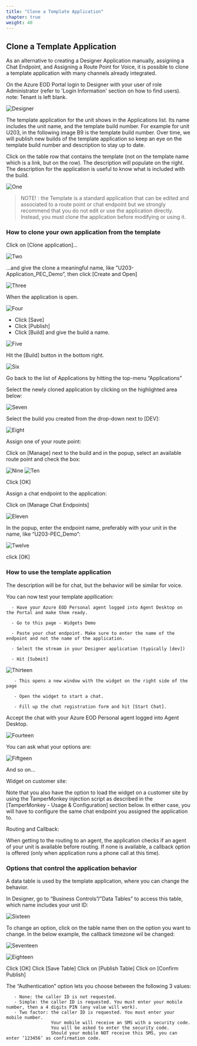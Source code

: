 ```yaml
---
title: "Clone a Template Application"
chapter: true
weight: 40
---
```


## Clone a Template Application

As an alternative to creating a Designer Application manually, assigning a Chat Endpoint, and Assigning a Route Point for Voice, it is possible to clone a template application with many channels already integrated.

On the Azure EOD Portal login to Designer with your user of role Administrator (refer to 'Login Information' section on how to find users). 
note: Tenant is left blank.

![Designer](/images/file_1622754045059_azureDesignerTile.png)

The template application for the unit shows in the Applications list. Its name includes the unit name, and the template build number. For example for unit U203, in the following image B9 is the template build number. Over time, we will publish new builds of the template application so keep an eye on the template build number and description to stay up to date.

Click on the table row that contains the template (not on the template name which is a link, but on the row). The description will populate on the right. The description for the application is useful to know what is included with the build.

![One](/images/eodTemplateApplications.png)

> NOTE! : the Template is a standard application that can be edited and associated to a route point or chat endpoint but we strongly recommend that you do not edit or use the application directly. Instead, you must clone the application before modifying or using it.
 

### How to clone your own application from the template
Click on [Clone application]...

![Two](/images/eodTemplateCloneApp.png)

...and give the clone a meaningful name, like "U203-Application_PEC_Demo”, then click [Create and Open]

![Three](/images/eodTemplateCloneName.png)

When the application is open.

![Four](/images/eodTemplateSavePubBuild.png)
- Click [Save]
- Click [Publish]
- Click [Build] and give the build a name.

![Five](/images/eodTemplateCreateBuild.png)

Hit the [Build] button in the bottom right.

![Six](/images/eodTemplateBuildBtn.png)

Go back to the list of Applications by hitting the top-menu “Applications”

Select the newly cloned application by clicking on the highlighted area below:

![Seven](/images/eodTemplateSelectClone.png)

Select the build you created from the drop-down next to [DEV]:

![Eight](/images/eodTemplateDevBuild.png)

Assign one of your route point:

Click on [Manage] next to the build and in the popup, select an available route point and check the box:

![Nine](/images/eodTemplateManage.png)
![Ten](/images/eodTemplateRoutePoint.png)


Click [OK]

Assign a chat endpoint to the application:

Click on [Manage Chat Endpoints]

![Eleven](/images/eodTemplateManageEndpoint.png)


In the popup, enter the endpoint name, preferably with your unit in the name, like “U203-PEC_Demo”: 

![Twelve](/images/eodTemplateAssignEndpoint.png)


click [OK]

### How to use the template application
The description will be for chat, but the behavior will be similar for voice.

You can now test your template appllication:

      - Have your Azure EOD Personal agent logged into Agent Desktop on the Portal and make them ready.

      - Go to this page - Widgets Demo 

      - Paste your chat endpoint. Make sure to enter the name of the endpoint and not the name of the application.

      - Select the stream in your Designer application (typically [dev])

      - Hit [Submit]

![Thirteen](/images/file_1623269540913_azureChatTesting.png)


       - This opens a new window with the widget on the right side of the page

       - Open the widget to start a chat.

       - Fill up the chat registration form and hit [Start Chat]. 
 Accept the chat with your Azure EOD Personal agent logged into Agent Desktop. 

![Fourteen](/images/eodTemplateChatExample.png)

You can ask what your options are:

![Fiftgeen](/images/eodTemplateChatOptions.png)

And so on…

Widget on customer site:

Note that you also have the option to load the widget on a customer site by using the TamperMonkey injection script as described in the [TamperMonkey - Usage & Configuration] section below. In either case, you will have to configure the same chat endpoint you assigned the application to.

Routing and Callback:

When getting to the routing to an agent, the application checks if an agent of your unit is available before routing.
If none is available, a callback option is offered (only when application runs a phone call at this time).
 

### Options that control the application behavior
A data table is used by the template application, where you can change the behavior.

In Designer, go to “Business Controls”/”Data Tables” to access this table, which name includes your unit ID:

![Sixteen](/images/eodTemplateDataTables.png)


To change an option, click on the table name then on the option you want to change. In the below example, the callback timezone wil be changed:

![Seventeen](/images/eodTemplateChangeOption.png)

![Eighteen](/images/eodTemplateTimezone.png)




Click [OK]
Click [Save Table]
Click on [Publish Table]
Click on [Confirm Publish]

The “Authentication” option lets you choose between the following 3 values:

       - None: the caller ID is not requested.
       - Simple: the caller ID is requested. You must enter your mobile number, then a 4 digits PIN (any value will work).
       - Two factor: the caller ID is requested. You must enter your mobile number.
                     Your mobile will receive an SMS with a security code.
                     You will be asked to enter the security code. 
                     Should your mobile NOT receive this SMS, you can enter ‘123456’ as confirmation code.

